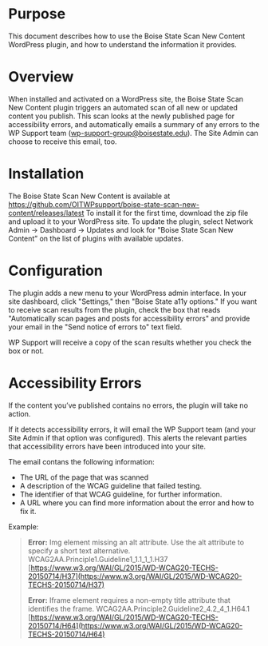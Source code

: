 # Purpose
This document describes how to use the Boise State Scan New Content WordPress plugin, and how to understand the information it provides.

# Overview
When installed and activated on a WordPress site, the Boise State Scan New Content plugin triggers an automated scan of all new or updated content you publish. This scan looks at the newly published page for accessibility errors, and automatically emails a summary of any errors to the WP Support team (wp-support-group@boisestate.edu). The Site Admin can choose to receive this email, too.

# Installation
The Boise State Scan New Content is available at
https://github.com/OITWPsupport/boise-state-scan-new-content/releases/latest
To install it for the first time, download the zip file and upload it to your WordPress site. To update the plugin, select Network Admin -> Dashboard -> Updates and look for "Boise State Scan New Content” on the list of plugins with available updates.

# Configuration
The plugin adds a new menu to your WordPress admin interface. In your site dashboard, click "Settings," then "Boise State a11y options." If you want to receive scan results from the plugin, check the box that reads "Automatically scan pages and posts for accessibility errors" and provide your email in the  "Send notice of errors to" text field.

WP Support will receive a copy of the scan results whether you check the box or not.

# Accessibility Errors
If the content you’ve published contains no errors, the plugin will take no action.

If it detects accessibility errors, it will email the WP Support team (and your Site Admin if that option was configured). This alerts the relevant parties that accessibility errors have been introduced into your site.

The email contans the following information:

- The URL of the page that was scanned
- A description of the WCAG guideline that failed testing.
- The identifier of that WCAG guideline, for further information.
- A URL where you can find more information about the error and how to fix it.

Example:

>**Error:** Img element missing an alt attribute. Use the alt attribute to specify a short text alternative.  
>WCAG2AA.Principle1.Guideline1\_1.1\_1\_1.H37  
>[https://www.w3.org/WAI/GL/2015/WD-WCAG20-TECHS-20150714/H37](https://www.w3.org/WAI/GL/2015/WD-WCAG20-TECHS-20150714/H37)
>
>**Error:** Iframe element requires a non-empty title attribute that identifies the frame.
>WCAG2AA.Principle2.Guideline2\_4.2\_4\_1.H64.1  
>[https://www.w3.org/WAI/GL/2015/WD-WCAG20-TECHS-20150714/H64](https://www.w3.org/WAI/GL/2015/WD-WCAG20-TECHS-20150714/H64)

